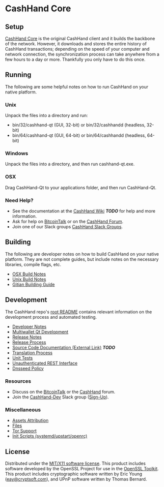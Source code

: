 CashHand Core
=====================

Setup
---------------------
[CashHand Core](http://cashhand.io/wallet) is the original CashHand client and it builds the backbone of the network. However, it downloads and stores the entire history of CashHand transactions; depending on the speed of your computer and network connection, the synchronization process can take anywhere from a few hours to a day or more. Thankfully you only have to do this once.

Running
---------------------
The following are some helpful notes on how to run CashHand on your native platform.

### Unix

Unpack the files into a directory and run:

- bin/32/cashhand-qt (GUI, 32-bit) or bin/32/cashhandd (headless, 32-bit)
- bin/64/cashhand-qt (GUI, 64-bit) or bin/64/cashhandd (headless, 64-bit)

### Windows

Unpack the files into a directory, and then run cashhand-qt.exe.

### OSX

Drag CashHand-Qt to your applications folder, and then run CashHand-Qt.

### Need Help?

* See the documentation at the [CashHand Wiki](https://en.bitcoin.it/wiki/Main_Page) ***TODO***
for help and more information.
* Ask for help on [BitcoinTalk](https://bitcointalk.org/index.php?topic=2186812.0) or on the [CashHand Forum](http://forum.cashhand.io/).
* Join one of our Slack groups [CashHand Slack Groups](https://cashhand.io/slack-logins/).

Building
---------------------
The following are developer notes on how to build CashHand on your native platform. They are not complete guides, but include notes on the necessary libraries, compile flags, etc.

- [OSX Build Notes](build-osx.md)
- [Unix Build Notes](build-unix.md)
- [Gitian Building Guide](gitian-building.md)

Development
---------------------
The CashHand repo's [root README](https://https://github.com/Cashhand/cashhand/blob/master/README.md) contains relevant information on the development process and automated testing.

- [Developer Notes](developer-notes.md)
- [Multiwallet Qt Development](multiwallet-qt.md)
- [Release Notes](release-notes.md)
- [Release Process](release-process.md)
- [Source Code Documentation (External Link)](https://dev.visucore.com/bitcoin/doxygen/) ***TODO***
- [Translation Process](translation_process.md)
- [Unit Tests](unit-tests.md)
- [Unauthenticated REST Interface](REST-interface.md)
- [Dnsseed Policy](dnsseed-policy.md)

### Resources

* Discuss on the [BitcoinTalk](https://bitcointalk.org/index.php?topic=2186812.0) or the [CashHand](http://forum.cashhand.io/) forum.
* Join the [CashHand-Dev](https://cashhand-dev.slack.com/) Slack group ([Sign-Up](https://cashhand.herokuapp.com/)).

### Miscellaneous
- [Assets Attribution](assets-attribution.md)
- [Files](files.md)
- [Tor Support](tor.md)
- [Init Scripts (systemd/upstart/openrc)](init.md)

License
---------------------
Distributed under the [MIT/X11 software license](http://www.opensource.org/licenses/mit-license.php).
This product includes software developed by the OpenSSL Project for use in the [OpenSSL Toolkit](https://www.openssl.org/). This product includes
cryptographic software written by Eric Young ([eay@cryptsoft.com](mailto:eay@cryptsoft.com)), and UPnP software written by Thomas Bernard.
